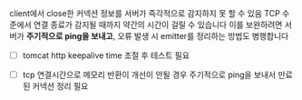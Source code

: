 
client에서 close한 커넥션 정보를 서버가 즉각적으로 감지하지 못 할 수 있음
TCP 수준에서 연결 종료가 감지될 때까지 약간의 시간이 걸릴 수 있습니다
이를 보완하려면 서버가 **주기적으로 ping을 보내고**, 오류 발생 시 emitter를 정리하는 방법도 병행합니다


 - [ ] tomcat http  keepalive time  조절 후 테스트  필요 
 - [ ] tcp 연결시간으로 메모리 반환이 개선이 안될 경우 주기적으로 ping을 보내서 만료된 커넥션 정리 필요 
 